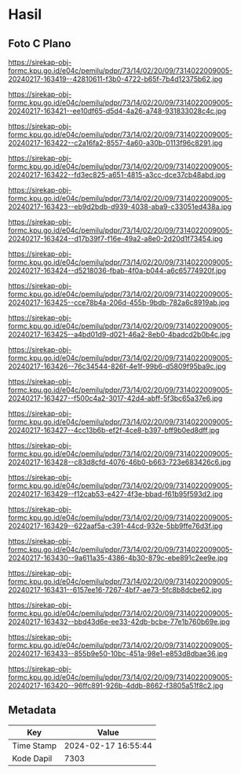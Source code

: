 # Hasil

## Foto C Plano

https://sirekap-obj-formc.kpu.go.id/e04c/pemilu/pdpr/73/14/02/20/09/7314022009005-20240217-163419--42810611-f3b0-4722-b65f-7b4d12375b62.jpg

https://sirekap-obj-formc.kpu.go.id/e04c/pemilu/pdpr/73/14/02/20/09/7314022009005-20240217-163421--ee10df65-d5d4-4a26-a748-931833028c4c.jpg

https://sirekap-obj-formc.kpu.go.id/e04c/pemilu/pdpr/73/14/02/20/09/7314022009005-20240217-163422--c2a16fa2-8557-4a60-a30b-0113f96c8291.jpg

https://sirekap-obj-formc.kpu.go.id/e04c/pemilu/pdpr/73/14/02/20/09/7314022009005-20240217-163422--fd3ec825-a651-4815-a3cc-dce37cb48abd.jpg

https://sirekap-obj-formc.kpu.go.id/e04c/pemilu/pdpr/73/14/02/20/09/7314022009005-20240217-163423--eb9d2bdb-d939-4038-aba9-c33051ed438a.jpg

https://sirekap-obj-formc.kpu.go.id/e04c/pemilu/pdpr/73/14/02/20/09/7314022009005-20240217-163424--d17b39f7-f16e-49a2-a8e0-2d20d1f73454.jpg

https://sirekap-obj-formc.kpu.go.id/e04c/pemilu/pdpr/73/14/02/20/09/7314022009005-20240217-163424--d5218036-fbab-4f0a-b044-a6c65774920f.jpg

https://sirekap-obj-formc.kpu.go.id/e04c/pemilu/pdpr/73/14/02/20/09/7314022009005-20240217-163425--cce78b4a-206d-455b-9bdb-782a6c8919ab.jpg

https://sirekap-obj-formc.kpu.go.id/e04c/pemilu/pdpr/73/14/02/20/09/7314022009005-20240217-163425--a4bd01d9-d021-46a2-8eb0-4badcd2b0b4c.jpg

https://sirekap-obj-formc.kpu.go.id/e04c/pemilu/pdpr/73/14/02/20/09/7314022009005-20240217-163426--76c34544-826f-4e1f-99b6-d5809f95ba9c.jpg

https://sirekap-obj-formc.kpu.go.id/e04c/pemilu/pdpr/73/14/02/20/09/7314022009005-20240217-163427--f500c4a2-3017-42d4-abff-5f3bc65a37e6.jpg

https://sirekap-obj-formc.kpu.go.id/e04c/pemilu/pdpr/73/14/02/20/09/7314022009005-20240217-163427--4cc13b6b-ef2f-4ce8-b397-bff9b0ed8dff.jpg

https://sirekap-obj-formc.kpu.go.id/e04c/pemilu/pdpr/73/14/02/20/09/7314022009005-20240217-163428--c83d8cfd-4076-46b0-b663-723e683426c6.jpg

https://sirekap-obj-formc.kpu.go.id/e04c/pemilu/pdpr/73/14/02/20/09/7314022009005-20240217-163429--f12cab53-e427-4f3e-bbad-f61b95f593d2.jpg

https://sirekap-obj-formc.kpu.go.id/e04c/pemilu/pdpr/73/14/02/20/09/7314022009005-20240217-163429--622aaf5a-c391-44cd-932e-5bb9ffe76d3f.jpg

https://sirekap-obj-formc.kpu.go.id/e04c/pemilu/pdpr/73/14/02/20/09/7314022009005-20240217-163430--9a611a35-4386-4b30-879c-ebe891c2ee9e.jpg

https://sirekap-obj-formc.kpu.go.id/e04c/pemilu/pdpr/73/14/02/20/09/7314022009005-20240217-163431--6157ee16-7267-4bf7-ae73-5fc8b8dcbe62.jpg

https://sirekap-obj-formc.kpu.go.id/e04c/pemilu/pdpr/73/14/02/20/09/7314022009005-20240217-163432--bbd43d6e-ee33-42db-bcbe-77e1b760b69e.jpg

https://sirekap-obj-formc.kpu.go.id/e04c/pemilu/pdpr/73/14/02/20/09/7314022009005-20240217-163433--855b9e50-10bc-451a-98e1-e853d8dbae36.jpg

https://sirekap-obj-formc.kpu.go.id/e04c/pemilu/pdpr/73/14/02/20/09/7314022009005-20240217-163420--96ffc891-926b-4ddb-8662-f3805a51f8c2.jpg


## Metadata

| Key        | Value               |
| ---------- | ------------------- |
| Time Stamp | 2024-02-17 16:55:44 |
| Kode Dapil | 7303                |



